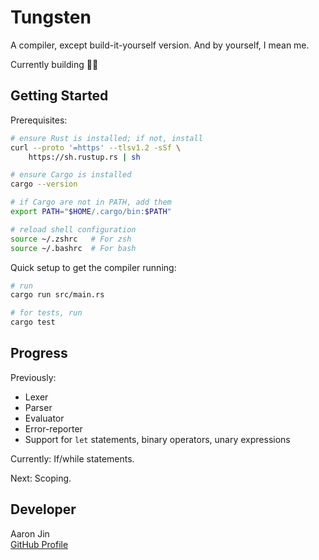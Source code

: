 # Tungsten

A compiler, except build-it-yourself version. And by yourself, I mean me.

Currently building 👷‍♂️

## Getting Started

Prerequisites:

```bash
# ensure Rust is installed; if not, install
curl --proto '=https' --tlsv1.2 -sSf \
    https://sh.rustup.rs | sh

# ensure Cargo is installed
cargo --version

# if Cargo are not in PATH, add them
export PATH="$HOME/.cargo/bin:$PATH"

# reload shell configuration
source ~/.zshrc   # For zsh
source ~/.bashrc  # For bash
```

Quick setup to get the compiler running:

```bash
# run
cargo run src/main.rs

# for tests, run
cargo test
```

## Progress

Previously:

- Lexer
- Parser
- Evaluator
- Error-reporter
- Support for `let` statements, binary operators, unary expressions

Currently: If/while statements.

Next: Scoping.

## Developer

Aaron Jin  
[GitHub Profile](https://github.com/aaronkjin)
